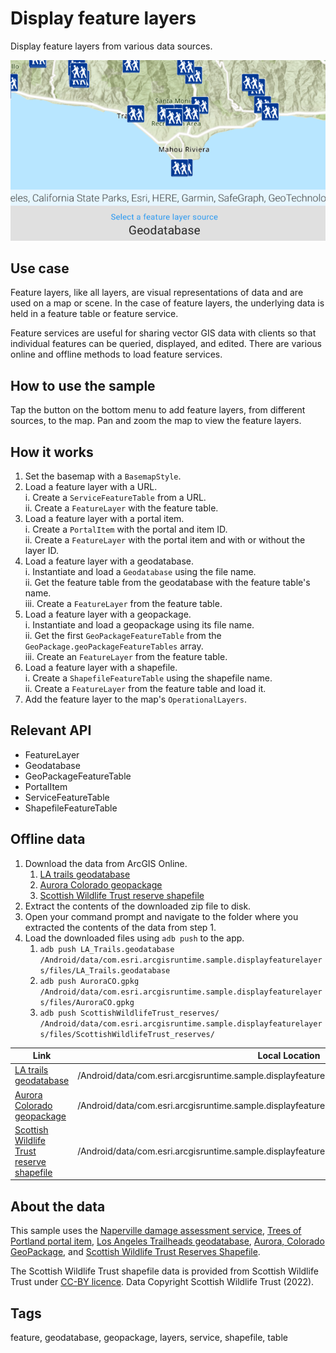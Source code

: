 # Display feature layers

Display feature layers from various data sources.

![Display feature layers](display-feature-layers.png)

## Use case

Feature layers, like all layers, are visual representations of data and are used on a map or scene. In the case of feature layers, the underlying data is held in a feature table or feature service.

Feature services are useful for sharing vector GIS data with clients so that individual features can be queried, displayed, and edited. There are various online and offline methods to load feature services.

## How to use the sample

Tap the button on the bottom menu to add feature layers, from different sources, to the map. Pan and zoom the map to view the feature layers.

## How it works

1. Set the basemap with a `BasemapStyle`.
2. Load a feature layer with a URL.  
   i. Create a `ServiceFeatureTable` from a URL.  
   ii. Create a `FeatureLayer` with the feature table.
3. Load a feature layer with a portal item.  
   i. Create a `PortalItem` with the portal and item ID.  
   ii. Create a `FeatureLayer` with the portal item and with or without the layer ID.
4. Load a feature layer with a geodatabase.  
   i. Instantiate and load a `Geodatabase` using the file name.  
   ii. Get the feature table from the geodatabase with the feature table's name.  
   iii. Create a `FeatureLayer` from the feature table.
5. Load a feature layer with a geopackage.  
   i. Instantiate and load a geopackage using its file name.  
   ii. Get the first `GeoPackageFeatureTable` from the `GeoPackage.geoPackageFeatureTables` array.  
   iii. Create an `FeatureLayer` from the feature table.
6. Load a feature layer with a shapefile.  
   i. Create a `ShapefileFeatureTable` using the shapefile name.  
   ii. Create a `FeatureLayer` from the feature table and load it.
7. Add the feature layer to the map's `OperationalLayers`.

## Relevant API

* FeatureLayer
* Geodatabase
* GeoPackageFeatureTable
* PortalItem
* ServiceFeatureTable
* ShapefileFeatureTable

## Offline data

1. Download the data from ArcGIS Online.
    1. [LA trails geodatabase](https://www.arcgis.com/home/item.html?id=2b0f9e17105847809dfeb04e3cad69e0)
    2. [Aurora Colorado geopackage](https://www.arcgis.com/home/item.html?id=68ec42517cdd439e81b036210483e8e7)
    3. [Scottish Wildlife Trust reserve shapefile](https://www.arcgis.com/home/item.html?id=15a7cbd3af1e47cfa5d2c6b93dc44fc2)
2. Extract the contents of the downloaded zip file to disk.
3. Open your command prompt and navigate to the folder where you extracted the contents of the data from step 1.
4. Load the downloaded files using `adb push` to the app.
    1. `adb push LA_Trails.geodatabase /Android/data/com.esri.arcgisruntime.sample.displayfeaturelayers/files/LA_Trails.geodatabase`
    2. `adb push AuroraCO.gpkg /Android/data/com.esri.arcgisruntime.sample.displayfeaturelayers/files/AuroraCO.gpkg`
    3. `adb push ScottishWildlifeTrust_reserves/ /Android/data/com.esri.arcgisruntime.sample.displayfeaturelayers/files/ScottishWildlifeTrust_reserves/`

Link | Local Location
---------|-------|
|[LA trails geodatabase](https://www.arcgis.com/home/item.html?id=2b0f9e17105847809dfeb04e3cad69e0)| /Android/data/com.esri.arcgisruntime.sample.displayfeaturelayers/files/LA_Trails.geodatabase |
|[Aurora Colorado geopackage](https://www.arcgis.com/home/item.html?id=68ec42517cdd439e81b036210483e8e7)| /Android/data/com.esri.arcgisruntime.sample.displayfeaturelayers/files/AuroraCO.gpkg |
|[Scottish Wildlife Trust reserve shapefile](https://www.arcgis.com/home/item.html?id=15a7cbd3af1e47cfa5d2c6b93dc44fc2)| /Android/data/com.esri.arcgisruntime.sample.displayfeaturelayers/files/ScottishWildlifeTrust_reserves/ |

## About the data

This sample uses the [Naperville damage assessment service](https://sampleserver7.arcgisonline.com/server/rest/services/DamageAssessment/FeatureServer/0), [Trees of Portland portal item](https://www.arcgis.com/home/item.html?id=1759fd3e8a324358a0c58d9a687a8578), [Los Angeles Trailheads geodatabase](https://www.arcgis.com/home/item.html?id=2b0f9e17105847809dfeb04e3cad69e0), [Aurora, Colorado GeoPackage](https://www.arcgis.com/home/item.html?id=68ec42517cdd439e81b036210483e8e7), and [Scottish Wildlife Trust Reserves Shapefile](https://www.arcgis.com/home/item.html?id=15a7cbd3af1e47cfa5d2c6b93dc44fc2).

The Scottish Wildlife Trust shapefile data is provided from Scottish Wildlife Trust under [CC-BY licence](https://creativecommons.org/licenses/by/4.0/). Data Copyright Scottish Wildlife Trust (2022).

## Tags

feature, geodatabase, geopackage, layers, service, shapefile, table
